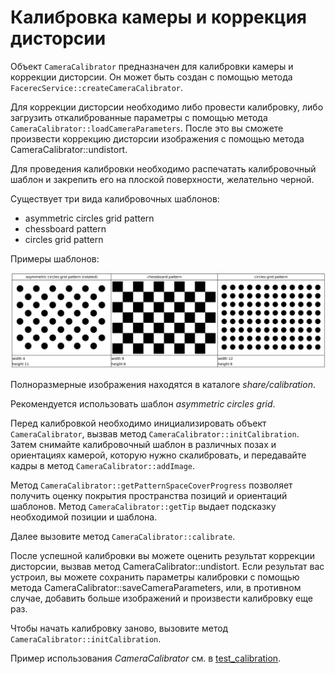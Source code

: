 # Калибровка камеры и коррекция дисторсии

Объект `CameraCalibrator` предназначен для калибровки камеры и коррекции дисторсии. Он может быть создан с помощью метода `FacerecService::createCameraCalibrator`.

Для коррекции дисторсии необходимо либо провести калибровку, либо загрузить откалиброванные параметры с помощью метода `CameraCalibrator::loadCameraParameters`. После это вы сможете произвести коррекцию дисторсии изображения с помощью метода CameraCalibrator::undistort.

Для проведения калибровки необходимо распечатать калибровочный шаблон и закрепить его на плоской поверхности, желательно черной.

Существует три вида калибровочных шаблонов:

* asymmetric circles grid pattern
* chessboard pattern
* circles grid pattern

Примеры шаблонов:

<p align="center">
<img width="900" src="../img/calibration_patterns.png"><br>
</p>

Полноразмерные изображения находятся в каталоге *share/calibration*.

Рекомендуется использовать шаблон *asymmetric circles grid*.

Перед калибровкой необходимо инициализировать объект `CameraCalibrator`, вызвав метод `CameraCalibrator::initCalibration`. Затем снимайте калибровочный шаблон в различных позах и ориентациях камерой, которую нужно скалибровать, и передавайте кадры в метод `CameraCalibrator::addImage`.

Метод `CameraCalibrator::getPatternSpaceCoverProgress` позволяет получить оценку покрытия пространства позиций и ориентаций шаблонов. Метод `CameraCalibrator::getTip` выдает подсказку необходимой позиции и шаблона.

Далее вызовите метод `CameraCalibrator::calibrate`.

После успешной калибровки вы можете оценить результат коррекции дисторсии, вызвав метод CameraCalibrator::undistort. Если результат вас устроил, вы можете сохранить параметры калибровки с помощью метода CameraCalibrator::saveCameraParameters, или, в противном случае, добавить больше изображений и произвести калибровку еще раз.

Чтобы начать калибровку заново, вызовите метод `CameraCalibrator::initCalibration`.

Пример использования *CameraCalibrator* см. в [test_calibration](../samples/cpp/test_calibration.md).
